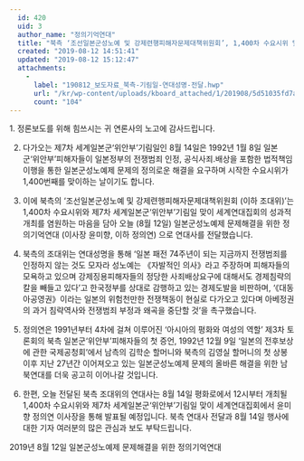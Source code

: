 ```yaml
---
  id: 420
  uid: 3
  author_name: "정의기억연대"
  title: "북측 ‘조선일본군성노예 및 강제련행피해자문제대책위원회’, 1,400차 수요시위 및 제7차 세계일본군‘위안부’기림일 맞이 세계연대집회의 성과적 개최를 바라며 연대성명 전달"
  created: "2019-08-12 14:51:41"
  updated: "2019-08-12 15:12:47"
  attachments: 
    - 
      label: "190812_보도자료_북측-기림일-연대성명-전달.hwp"
      url: "/kr/wp-content/uploads/kboard_attached/1/201908/5d51035fd7a609862286.hwp"
      count: "104"
---
```

1\. 정론보도를 위해 힘쓰시는 귀 연론사의 노고에 감사드립니다. 

2. 다가오는 제7차 세계일본군‘위안부’기림일인 8월 14일은 1992년 1월 8일 일본군‘위안부’피해자들이 일본정부의 전쟁범죄 인정, 공식사죄.배상을 포함한 법적책임 이행을 통한 일본군성노예제 문제의 정의로운 해결을 요구하며 시작한 수요시위가 1,400번째를 맞이하는 날이기도 합니다. 

3. 이에 북측의 ‘조선일본군성노예 및 강제련행피해자문제대책위원회 (이하 조대위)’는 1,400차 수요시위와 제7차 세계일본군‘위안부’기림일 맞이 세계연대집회의 성과적 개최를 염원하는 마음을 담아 오늘 (8월 12일) 일본군성노예제 문제해결을 위한 정의기억연대 (이사장 윤미향, 이하 정의연) 으로 연대사를 전달했습니다. 

4. 북측의 조대위는 연대성명을 통해 ‘일본 패전 74주년이 되는 지금까지 전쟁범죄를 인정하지 않는 것도 모자라 성노예는 《자발적인 의사》라고 주장하며 피해자들의 모욕하고 있으며 강제징용피해자들의 정당한 사죄배상요구에 대해서도 경제침략의 칼을 빼들고 있다’고 한국정부를 상대로 감행하고 있는 경제도발을 비판하며, ‘《대동아공영권》이라는 일본의 위험천만한 전쟁책동이 현실로 다가오고 있다며 아베정권의 과거 침략역사와 전쟁범죄 부정과 왜곡을 중단할 것’을 촉구했습니다. 

5. 정의연은 1991년부터 4차에 걸쳐 이루어진 ‘아시아의 평화와 여성의 역할’ 제3차 토론회의 북측 일본군‘위안부’피해자들의 첫 증언, 1992년 12월 9일 ‘일본의 전후보상에 관한 국제공청회’에서 남측의 김학순 할머니와 북측의 김영실 할머니의 첫 상봉 이후 지난 27년간 이어져오고 있는 일본군성노예제 문제의 올바른 해결을 위한 남북연대를 더욱 공고히 이어나갈 것입니다. 

6. 한편, 오늘 전달된 북측 조대위의 연대사는 8월 14일 평화로에서 12시부터 개최될 1,400차 수요시위와 제7차 세계일본군‘위안부’기림일 맞이 세계연대집회에서 윤미향 정의연 이사장을 통해 발표될 예정입니다. 북측 연대사 전달과 8월 14일 행사에 대한 기자 여러분의 많은 관심과 보도 부탁드립니다. 
 
2019년 8월 12일
일본군성노예제 문제해결을 위한 정의기억연대
